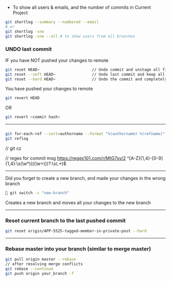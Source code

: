 * To show all users & emails, and the number of commits in Current Project
```bash
git shortlog --summary --numbered --email
# or 
git shortlog -sne
git shortlog -sne --all # to show users from all branches
```

### UNDO last commit 
IF you have NOT pushed your changes to remote
```bash
git reset HEAD~                       // Undo commit and unstage all files
git reset --soft HEAD~                // Undo last commit and keep all files staged
git reset --hard HEAD~                // Undo the commit and completely remove all changes
```
You have pushed your changes to remote
```bash
git revert HEAD
```
 OR
```bash
git revert <commit hash>
```

---

### 

```bash
git for-each-ref --sort=authorname --format "%(authorname) %(refname)"
git reflog
```

// 
git cz 

// regex for commit msg
https://regex101.com/r/MtG7sy/2
^[A-Z]{1,4}-[0-9]{1,4}:\s(\w*)(\((\w+)\))?:\s(.*)$

---

Did you forget to create a new branch, and made your changes in the wrong branch

```bash
🔮 git switch -c "new-branch"
```

Creates a new branch and moves all your changes to the new branch

---

### Reset current branch to the last pushed commit
```bash
git reset origin/APP-5525-tagged-member-in-private-post --hard
```

---

### Rebase master into your branch (similar to merge master) 

```bash
git pull origin master --rebase  
// after resolving merge conflicts
git rebase --continue
git push origin your_branch -f
```